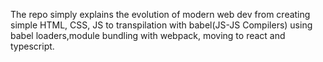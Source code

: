 The repo simply explains the evolution of modern web dev from creating simple HTML, CSS, JS to transpilation with babel(JS-JS Compilers) using babel loaders,module bundling with webpack, moving to react and typescript.
